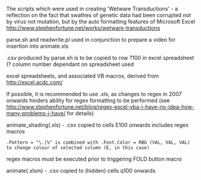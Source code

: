 The scripts which were used in creating 'Wetware Transductions' - a reflection on the fact that swathes of genetic data had been corrupted not by virus not mutation, but by the auto formatting features of Microsoft Excel
http://www.stephenfortune.net/works/wetware-transductions


parse.sh and readwrite.pl used in conjunction to prepare a video for insertion into animate.xls

.csv produced by parse.sh is to be copied to row ?100 in excel spreadsheet (? column number dependant on spreadsheet used

excel spreadsheets, and associated VB macros, derived from http://excel.acdc.com/  

If possible, it is recommended to use .xls, as changes to regex in 2007 onwards hinders ability for regex formatting to be performed (see http://www.stephenfortune.net/blog/regex-excel-vba-i-have-no-idea-how-many-problems-i-have/ for details)

animate_shading(.xls) - .csv copied to cells E100 onwards includes regex macros  

    .Pattern = "\.|%" is combined with .Font.Color = RBG (VAL, VAL, VAL) to change colour of selected column (E, in this case)

regex macros must be executed prior to triggering FOLD button macro  

animate(.xlsm) - .csv copied to (hidden) cells q100 onwards  


